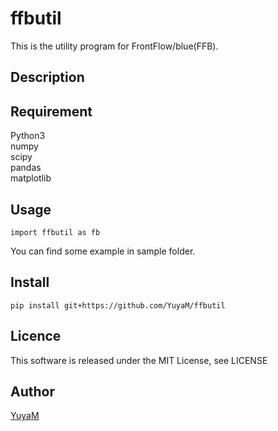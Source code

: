 ffbutil
====
This is the utility program for FrontFlow/blue(FFB).

## Description

## Requirement
Python3  
numpy  
scipy  
pandas  
matplotlib

## Usage
```
import ffbutil as fb
```
You can find some example in sample folder.  

## Install
```
pip install git+https://github.com/YuyaM/ffbutil
```

## Licence
This software is released under the MIT License, see LICENSE

## Author

[YuyaM](https://github.com/YuyaM)
